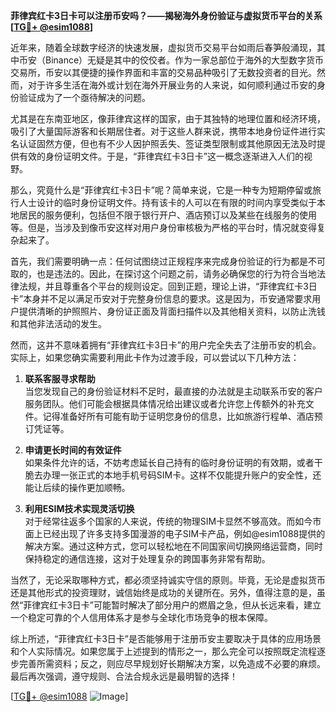**菲律宾红卡3日卡可以注册币安吗？——揭秘海外身份验证与虚拟货币平台的关系[[TG💪+ @esim1088](https://t.me/s/esim1088)]**

近年来，随着全球数字经济的快速发展，虚拟货币交易平台如雨后春笋般涌现，其中币安（Binance）无疑是其中的佼佼者。作为一家总部位于海外的大型数字货币交易所，币安以其便捷的操作界面和丰富的交易品种吸引了无数投资者的目光。然而，对于许多生活在海外或计划在海外开展业务的人来说，如何顺利通过币安的身份验证成为了一个亟待解决的问题。

尤其是在东南亚地区，像菲律宾这样的国家，由于其独特的地理位置和经济环境，吸引了大量国际游客和长期居住者。对于这些人群来说，携带本地身份证件进行实名认证固然方便，但也有不少人因护照丢失、签证类型限制或其他原因无法及时提供有效的身份证明文件。于是，“菲律宾红卡3日卡”这一概念逐渐进入人们的视野。

那么，究竟什么是“菲律宾红卡3日卡”呢？简单来说，它是一种专为短期停留或旅行人士设计的临时身份证明文件。持有该卡的人可以在有限的时间内享受类似于本地居民的服务便利，包括但不限于银行开户、酒店预订以及某些在线服务的使用等。但是，当涉及到像币安这样对用户身份审核极为严格的平台时，情况就变得复杂起来了。

首先，我们需要明确一点：任何试图绕过正规程序来完成身份验证的行为都是不可取的，也是违法的。因此，在探讨这个问题之前，请务必确保您的行为符合当地法律法规，并且尊重各个平台的规则设定。回到正题，理论上讲，“菲律宾红卡3日卡”本身并不足以满足币安对于完整身份信息的要求。这是因为，币安通常要求用户提供清晰的护照照片、身份证正面及背面扫描件以及其他相关资料，以防止洗钱和其他非法活动的发生。

然而，这并不意味着拥有“菲律宾红卡3日卡”的用户完全失去了注册币安的机会。实际上，如果您确实需要利用此卡作为过渡手段，可以尝试以下几种方法：

1. **联系客服寻求帮助**  
   当您发现自己的身份验证材料不足时，最直接的办法就是主动联系币安的客户服务团队。他们可能会根据具体情况给出建议或者允许您上传额外的补充文件。记得准备好所有可能有助于证明您身份的信息，比如旅游行程单、酒店预订凭证等。

2. **申请更长时间的有效证件**  
   如果条件允许的话，不妨考虑延长自己持有的临时身份证明的有效期，或者干脆去办理一张正式的本地手机号码SIM卡。这样不仅能提升账户的安全性，还能让后续的操作更加顺畅。

3. **利用ESIM技术实现灵活切换**  
   对于经常往返多个国家的人来说，传统的物理SIM卡显然不够高效。而如今市面上已经出现了许多支持多国漫游的电子SIM卡产品，例如@esim1088提供的解决方案。通过这种方式，您可以轻松地在不同国家间切换网络运营商，同时保持稳定的通信连接，这对于处理复杂的跨国事务非常有帮助。

当然了，无论采取哪种方式，都必须坚持诚实守信的原则。毕竟，无论是虚拟货币还是其他形式的投资理财，诚信始终是成功的关键所在。另外，值得注意的是，虽然“菲律宾红卡3日卡”可能暂时解决了部分用户的燃眉之急，但从长远来看，建立一个稳定可靠的个人信用体系才是参与全球化市场竞争的根本保障。

综上所述，“菲律宾红卡3日卡”是否能够用于注册币安主要取决于具体的应用场景和个人实际情况。如果您属于上述提到的情形之一，那么完全可以按照既定流程逐步完善所需资料；反之，则应尽早规划好长期解决方案，以免造成不必要的麻烦。最后再次强调，遵守规则、合法合规永远是最明智的选择！

[[TG💪+ @esim1088](https://t.me/s/esim1088) ![Image](https://i.postimg.cc/4NQfJmqS/Snipaste-2025-05-13-00-14-12.png)]